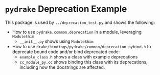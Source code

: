 # `pydrake` Deprecation Example

This package is used by `../deprecation_test.py` and shows the following:

* How to use `pydrake.common.deprecation` in a module, leveraging `ModuleShim`
    * `__init__.py` shows using `ModuleShim`
* How to use `drake/bindings/pydrake/common/deprecation_pybind.h` to deprecate
bound code and/or bind deprecated code:
    * `example_class.h` shows a class with example deprecations
    * `cc_module_py.cc` shows binding this class with its deprecations,
    including how the docstrings are affected.
